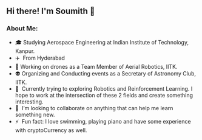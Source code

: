 ## Hi there! I'm Soumith 👋

### About Me:
- 🎓&nbsp;Studying Aerospace Engineering at Indian Institute of Technology, Kanpur.
- ✈️&nbsp; From Hyderabad
- 🚁&nbsp;Working on drones as a Team Member of Aerial Robotics, IITK.
- 👽&nbsp;Organizing and Conducting events as a Secretary of Astronomy Club, IITK.
- 🤖&nbsp; Currently trying to exploring Robotics and Reinforcement Learning. I hope to work at the intersection of these 2 fields and create something interesting.
- 👯&nbsp; I’m looking to collaborate on anything that can help me learn something new.
- ⚡&nbsp; Fun fact: I love swimming, playing piano and have some experience with cryptoCurrency as well.
